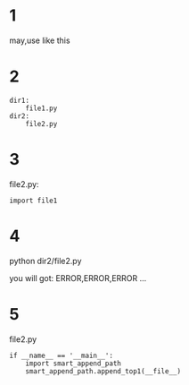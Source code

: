 # 1
may,use like this

# 2
```
dir1:
    file1.py
dir2:
    file2.py
```

# 3
file2.py:

```
import file1
```

# 4
python dir2/file2.py

you will got: ERROR,ERROR,ERROR ...

# 5

file2.py

```
if __name__ == '__main__':
    import smart_append_path
    smart_append_path.append_top1(__file__)
```
